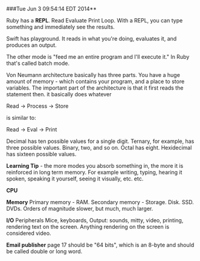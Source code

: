 ###Tue Jun  3 09:54:14 EDT 2014**


 Ruby has a **REPL**. Read Evaluate Print Loop. With a REPL, you can type something and immediately see the results. 
 
Swift has playground. It reads in what you're doing, evaluates it, and produces an output.

The other mode is "feed me an entire program and I'll execute it." In Ruby that's called batch mode. 


Von Neumann architecture basically has three parts. You have a huge amount of memory - which contains your program, and a place to store variables. The important part of the architecture is that it first reads the statement then. it basically does whatever 

Read -> Process -> Store 

is similar to: 

Read -> Eval -> Print 


 Decimal has ten possible values for a single digit. Ternary, for example, has three possible values. Binary, two, and so on. Octal has eight. Hexidecimal has sixteen possible values. 
 
**Learning Tip** - the more modes you absorb something in, the more it is reinforced in long term memory. For example writing, typing, hearing it spoken, speaking it yourself, seeing it visually, etc. etc. 


**CPU** 


**Memory**
Primary memory - RAM.
Secondary memory - Storage. Disk. SSD. DVDs. Orders of magnitude slower, but much, much larger. 

**I/O**
Peripherals 
Mice, keyboards,
Output: sounds, mitty, video, printing, rendering text on the screen. Anything rendering on the screen is considered video. 




**Email publisher** page 17 should be "64 bits", which is an 8-byte and should be called double or long word. 








